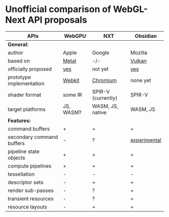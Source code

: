 # Unofficial comparison of WebGL-Next API proposals

APIs                      | WebGPU       | NXT         | Obsidian
------------------------- | ------------ | ----------- | ---------------------
**General:**              |              |             |
author                    | Apple        | Google      | Mozilla
based on                  | [Metal](https://developer.apple.com/metal/) | -/- | [Vulkan](https://www.khronos.org/vulkan/)
officially proposed       | [yes](https://github.com/gpuweb/proposals/blob/master/WebGPU-Apple/api-proposal.html) | not yet | [yes](https://github.com/KhronosGroup/WebGLNext-Proposals/tree/master/Obsidian-Mozilla)
prototype implementation  | [Webkit](https://bugs.webkit.org/show_bug.cgi?id=167952) | [Chromium](https://github.com/gpuweb/nxt-chromium) | none yet
shader format             | some IR      | SPIR-V (currently) | SPIR-V
target platforms          | JS, WASM?    | WASM, JS, native | WASM, JS
**Features:**             |              |             |
command buffers           | +            | +           | +
secondary command buffers | -            | ?           | [experimental](https://github.com/KhronosGroup/WebGLNext-Proposals/tree/master/Obsidian-Mozilla#secondary-command-buffers)
pipeline state objects    | +            | +           | +
compute pipelines         | +            | +           | +
tessellation              | -            | -           | -
descriptor sets           | -            | +           | +
render sub-passes         | -            | ?           | +
transient resources       | -            | ?           | +
resource layouts          | -            | +           | +
